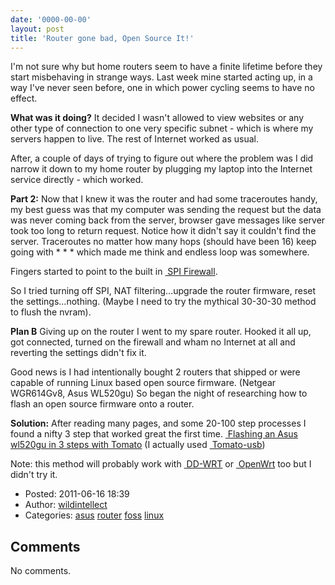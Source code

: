 ```yaml
---
date: '0000-00-00'
layout: post
title: 'Router gone bad, Open Source It!'
---
```


I'm not sure why but home routers seem to have a finite lifetime before
they start misbehaving in strange ways. Last week mine started acting
up, in a way I've never seen before, one in which power cycling seems to
have no effect.

**What was it doing?** It decided I wasn't allowed to view websites or
any other type of connection to one very specific subnet - which is
where my servers happen to live. The rest of Internet worked as usual.

After, a couple of days of trying to figure out where the problem was I
did narrow it down to my home router by plugging my laptop into the
Internet service directly - which worked.

**Part 2:** Now that I knew it was the router and had some traceroutes
handy, my best guess was that my computer was sending the request but
the data was never coming back from the server, browser gave messages
like server took too long to return request. Notice how it didn't say it
couldn't find the server. Traceroutes no matter how many hops (should
have been 16) keep going with \* \* \* which made me think and endless
loop was somewhere.

Fingers started to point to the built in
<a href="http://en.wikipedia.org/wiki/Stateful_firewall" class="ext-link"> SPI
Firewall</a>.

So I tried turning off SPI, NAT filtering...upgrade the router firmware,
reset the settings...nothing. (Maybe I need to try the mythical 30-30-30
method to flush the nvram).

**Plan B** Giving up on the router I went to my spare router. Hooked it
all up, got connected, turned on the firewall and wham no Internet at
all and reverting the settings didn't fix it.

Good news is I had intentionally bought 2 routers that shipped or were
capable of running Linux based open source firmware. (Netgear WGR614Gv8,
Asus WL520gu) So began the night of researching how to flash an open
source firmware onto a router.

**Solution:** After reading many pages, and some 20-100 step processes I
found a nifty 3 step that worked great the first time.
<a href="http://en.wikibooks.org/wiki/Tomato_Firmware/Installation_and_Configuration#Installing_on_an_ASUS_WL-520gU" class="ext-link"> Flashing
an Asus wl520gu in 3 steps with Tomato</a> (I actually used
<a href="http://tomatousb.org/" class="ext-link"> Tomato-usb</a>)

Note: this method will probably work with
<a href="http://www.dd-wrt.com/" class="ext-link"> DD-WRT</a> or
<a href="http://openwrt.org/" class="ext-link"> OpenWrt</a> too but I
didn't try it.

-   Posted: 2011-06-16 18:39
-   Author: [wildintellect](author/wildintellect.html)
-   Categories: [asus](category/asus.html)
    [router](category/router.html) [foss](category/foss.html)
    [linux](category/linux.html)

Comments
--------

No comments.
